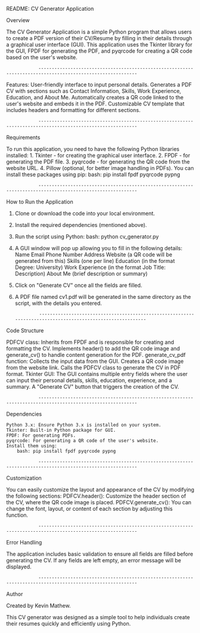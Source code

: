 README: CV Generator Application


Overview

The CV Generator Application is a simple Python program that allows users to create a PDF version of their CV/Resume by filling in their details through a graphical user interface (GUI). This application uses the Tkinter library for the GUI, FPDF for generating the PDF, and pyqrcode for creating a QR code based on the user's website.

                -----------------------------------------------------------------------------------------------------------
Features:
User-friendly interface to input personal details.
Generates a PDF CV with sections such as Contact Information, Skills, Work Experience, Education, and About Me.
Automatically creates a QR code linked to the user's website and embeds it in the PDF.
Customizable CV template that includes headers and formatting for different sections.

                -----------------------------------------------------------------------------------------------------------
Requirements

To run this application, you need to have the following Python libraries installed:
    1. Tkinter - for creating the graphical user interface.
    2. FPDF - for generating the PDF file.
    3. pyqrcode - for generating the QR code from the website URL.
    4. Pillow (optional, for better image handling in PDFs).
    You can install these packages using pip:
        bash: pip install fpdf pyqrcode pypng

                -----------------------------------------------------------------------------------------------------------
How to Run the Application

1. Clone or download the code into your local environment.
2. Install the required dependencies (mentioned above).
3. Run the script using Python:
                    bash: python cv_generator.py
4. A GUI window will pop up allowing you to fill in the following details:
    Name
    Email
    Phone Number
    Address
    Website (a QR code will be generated from this)
    Skills (one per line)
    Education (in the format Degree: University)
    Work Experience (in the format Job Title: Description)
    About Me (brief description or summary)
5. Click on "Generate CV" once all the fields are filled.
6. A PDF file named cv1.pdf will be generated in the same directory as the script, with the details you entered.

                -----------------------------------------------------------------------------------------------------------
Code Structure

PDFCV class:
    Inherits from FPDF and is responsible for creating and formatting the CV.
    Implements header() to add the QR code image and generate_cv() to handle content generation for the PDF.
generate_cv_pdf function:
    Collects the input data from the GUI.
    Creates a QR code image from the website link.
    Calls the PDFCV class to generate the CV in PDF format.
Tkinter GUI:
    The GUI contains multiple entry fields where the user can input their personal details, skills, education, experience, and a summary.
    A "Generate CV" button that triggers the creation of the CV.

                -----------------------------------------------------------------------------------------------------------
Dependencies

    Python 3.x: Ensure Python 3.x is installed on your system.
    Tkinter: Built-in Python package for GUI.
    FPDF: For generating PDFs.
    pyqrcode: For generating a QR code of the user's website.
    Install them using:
        bash: pip install fpdf pyqrcode pypng

                -----------------------------------------------------------------------------------------------------------
Customization

You can easily customize the layout and appearance of the CV by modifying the following sections:
    PDFCV.header(): Customize the header section of the CV, where the QR code image is placed.
    PDFCV.generate_cv(): You can change the font, layout, or content of each section by adjusting this function.

                -----------------------------------------------------------------------------------------------------------
Error Handling

The application includes basic validation to ensure all fields are filled before generating the CV. If any fields are left empty, an error message will be displayed.


                -----------------------------------------------------------------------------------------------------------
Author

Created by Kevin Mathew.

This CV generator was designed as a simple tool to help individuals create their resumes quickly and efficiently using Python.